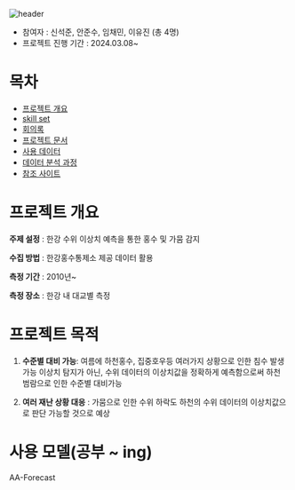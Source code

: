 ![header](https://capsule-render.vercel.app/api?type=waving&color=gradient&height=350&section=header&text=Capstone_project&stroke=3A2F32&strokeWidth=2&animation=twinkling)

- 참여자 : 신석준, 안준수, 임채민, 이유진 (총 4명)
- 프로젝트 진행 기간 : 2024.03.08~


# 목차
- [프로젝트 개요](#프로젝트-개요)
- [skill set](#skill-set)
- [회의록](#회의록)
- [프로젝트 문서](#프로젝트-문서)
- [사용 데이터](#사용-데이터)
- [데이터 분석 과정](#데이터-분석-과정)
- [참조 사이트](#참조-사이트)


# 프로젝트 개요
**주제 설정** :
한강 수위 이상치 예측을 통한 홍수 및 가뭄 감지

**수집 방법** : 
한강홍수통제소 제공 데이터 활용

**측정 기간** : 
2010년~

**측정 장소** : 
한강 내 대교별 측정

# 프로젝트 목적

1. **수준별 대비 가능**:  여름에 하천홍수, 집중호우등 여러가지 상황으로 인한 침수 발생가능 
이상치 탐지가 아닌, 수위 데이터의 이상치값을 정확하게 예측함으로써 하천 범람으로 인한 수준별 대비가능

2. **여러 재난 상황 대응** : 가뭄으로 인한 수위 하락도 하천의 수위 데이터의 이상치값으로 판단 가능할 것으로 예상

# 사용 모델(공부 ~ ing)
AA-Forecast


